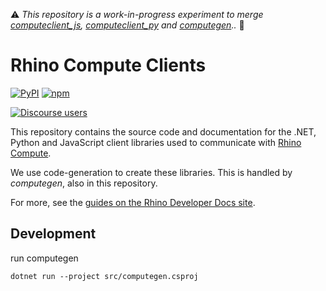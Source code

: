 ⚠ _This repository is a work-in-progress experiment to merge [computeclient_js](https://github.com/mcneel/computeclient_js), [computeclient_py](https://github.com/mcneel/computeclient_py) and [computegen](https://github.com/mcneel/compute.rhino3d/tree/master/src/compute.client).._ 🧪

# Rhino Compute Clients

<!-- [![NuGet](https://img.shields.io/nuget/v/compute-rhino3d.svg?style=flat)](https://www.nuget.org/packages/compute-rhino3d) -->
[![PyPI](https://img.shields.io/pypi/v/compute-rhino3d.svg)](https://pypi.org/project/compute-rhino3d)
[![npm](https://img.shields.io/npm/v/compute-rhino3d.svg)](https://www.npmjs.com/package/compute-rhino3d)

[![Discourse users](https://img.shields.io/discourse/https/discourse.mcneel.com/users.svg)](https://discourse.mcneel.com/c/rhino-developer/compute-rhino3d/90)

This repository contains the source code and documentation for the .NET, Python and JavaScript client libraries used to communicate with [Rhino Compute](https://github.com/mcneel/compute.rhino3d).

We use code-generation to create these libraries. This is handled by _computegen_, also in this repository.

For more, see the [guides on the Rhino Developer Docs site](https://developer.rhino3d.com/guides/compute/).

## Development

run computegen

`dotnet run --project src/computegen.csproj`
